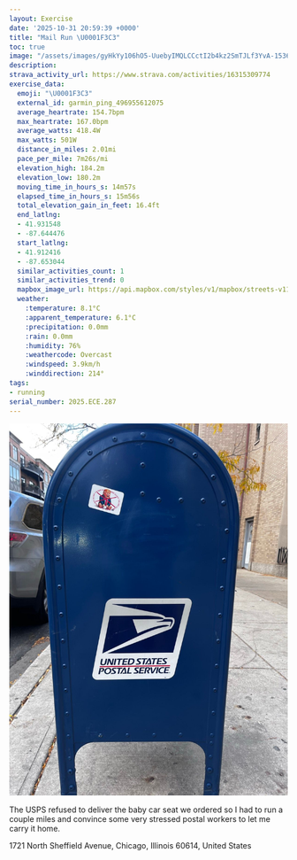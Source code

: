 ```yaml
---
layout: Exercise
date: '2025-10-31 20:59:39 +0000'
title: "Mail Run \U0001F3C3"
toc: true
image: "/assets/images/gyHkYy106hO5-UuebyIMQLCCctI2b4kz2SmTJLf3YvA-1536x2048.jpg.jpeg"
description:
strava_activity_url: https://www.strava.com/activities/16315309774
exercise_data:
  emoji: "\U0001F3C3"
  external_id: garmin_ping_496955612075
  average_heartrate: 154.7bpm
  max_heartrate: 167.0bpm
  average_watts: 418.4W
  max_watts: 501W
  distance_in_miles: 2.01mi
  pace_per_mile: 7m26s/mi
  elevation_high: 184.2m
  elevation_low: 180.2m
  moving_time_in_hours_s: 14m57s
  elapsed_time_in_hours_s: 15m56s
  total_elevation_gain_in_feet: 16.4ft
  end_latlng:
  - 41.931548
  - -87.644476
  start_latlng:
  - 41.912416
  - -87.653044
  similar_activities_count: 1
  similar_activities_trend: 0
  mapbox_image_url: https://api.mapbox.com/styles/v1/mapbox/streets-v11/static/path-5+787af2-1.0(kmy~Fjw~uOG%3FIBKAKFUDk%40HMHOAM%40GCW%40UEs%40Aa%40BQAc%40FUCw%40BIDQ%40OFc%40Ic%40Bm%40AKDUAWBa%40OqAL%7D%40Cq%40D%5D%40_%40Ca%40B%5BCWHKISG_A%40%5DD_%40%3Fc%40Bg%40Hk%40%3FUEKBYASBc%40EOFa%40A%7B%40JWCm%40PS%40e%40LsA%40GAOKWKQAy%40%3FIBE%3FO%40KDEDAHWNs%40HQIc%40Ia%40DUCUDKI%5DKEIBo%40Fe%40Bg%40Pg%40EEOc%40Ga%40Ey%40%3Fc%40Gu%40EoA%3FeAIwBDaAF_%40%40mCSYEMGHPYBIBgAFq%40%40%7D%40Eq%40B%7DAEiDI_A%40uECoA%40w%40AoC%40WGeA%3FkBEiABiACk%40%40%5BE%7DA%40e%40I_%40KKSRQLi%40Pa%40ZKBQPo%40RGJ_%40LQJG%3FE%40QNKRo%40f%40o%40Xg%40Pq%40JGDK%40QLELKHUN%5BHKHW%40QDYNu%40XQPUPI%3FURQZ%5Dz%40g%40n%40UH_%40TOD%5DPe%40N),pin-s-s+e5b22e(-87.65318,41.91462),pin-s-f+89ae00(-87.64397999999996,41.93086999999998)/auto/800x800?access_token=pk.eyJ1Ijoiam9zaGJlY2ttYW4iLCJhIjoiY205eWR2aDd1MWZ6djJrbXc4a3M0bWZleiJ9.XiG9OWkNcZk2QzjJbxLB4A
  weather:
    :temperature: 8.1°C
    :apparent_temperature: 6.1°C
    :precipitation: 0.0mm
    :rain: 0.0mm
    :humidity: 76%
    :weathercode: Overcast
    :windspeed: 3.9km/h
    :winddirection: 214°
tags:
- running
serial_number: 2025.ECE.287
---
```

![Mail Run](/assets/images/gyHkYy106hO5-UuebyIMQLCCctI2b4kz2SmTJLf3YvA-1536x2048.jpg.jpeg)

The USPS refused to deliver the baby car seat we ordered so I had to run a couple miles and convince some very stressed postal workers to let me carry it home.

1721 North Sheffield Avenue, Chicago, Illinois 60614, United States
